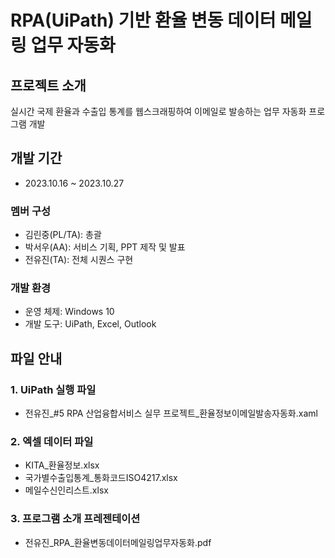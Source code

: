 # RPA(UiPath) 기반 환율 변동 데이터 메일링 업무 자동화


## 프로젝트 소개
실시간 국제 환율과 수출입 통계를 웹스크래핑하여 이메일로 발송하는 업무 자동화 프로그램 개발

## 개발 기간
 - 2023.10.16 ~ 2023.10.27

### 멤버 구성
 - 김린중(PL/TA): 총괄
 - 박서우(AA): 서비스 기획, PPT 제작 및 발표
 - 전유진(TA): 전체 시퀀스 구현

### 개발 환경
 - 운영 체제: Windows 10
 - 개발 도구: UiPath, Excel, Outlook

## 파일 안내
### 1. UiPath 실행 파일
  - 전유진_#5 RPA 산업융합서비스 실무 프로젝트_환율정보이메일발송자동화.xaml


### 2. 엑셀 데이터 파일
  - KITA_환율정보.xlsx
  - 국가별수출입통계_통화코드ISO4217.xlsx
  - 메일수신인리스트.xlsx

### 3. 프로그램 소개 프레젠테이션
  - 전유진_RPA_환율변동데이터메일링업무자동화.pdf

